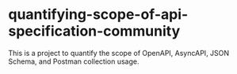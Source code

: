 # quantifying-scope-of-api-specification-community
This is a project to quantify the scope of OpenAPI, AsyncAPI, JSON Schema, and Postman collection usage.
